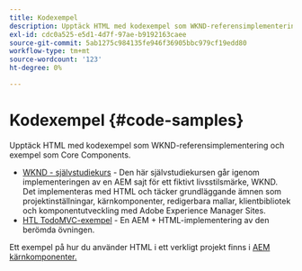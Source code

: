 ```yaml
---
title: Kodexempel
description: Upptäck HTML med kodexempel som WKND-referensimplementering och exempel som Core Components.
exl-id: cdc0a525-e5d1-4d7f-97ae-b9192163caee
source-git-commit: 5ab1275c984135fe946f36905bbc979cf19edd80
workflow-type: tm+mt
source-wordcount: '123'
ht-degree: 0%

---
```



# Kodexempel {#code-samples}

Upptäck HTML med kodexempel som WKND-referensimplementering och exempel som Core Components.

* [WKND - självstudiekurs](https://experienceleague.adobe.com/docs/experience-manager-learn/getting-started-wknd-tutorial-develop/overview.html) - Den här självstudiekursen går igenom implementeringen av en AEM sajt för ett fiktivt livsstilsmärke, WKND. Det implementeras med HTML och täcker grundläggande ämnen som projektinställningar, kärnkomponenter, redigerbara mallar, klientbibliotek och komponentutveckling med Adobe Experience Manager Sites.
* [HTL TodoMVC-exempel](https://github.com/Adobe-Marketing-Cloud/aem-sightly-sample-todomvc) - En AEM + HTML-implementering av den berömda övningen.

Ett exempel på hur du använder HTML i ett verkligt projekt finns i [AEM kärnkomponenter.](https://experienceleague.adobe.com/docs/experience-manager-core-components/using/introduction.html)
